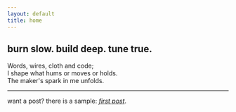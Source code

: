 ```yaml
---
layout: default
title: home
---
```


## burn slow. build deep. tune true.

Words, wires, cloth and code;   
I shape what hums or moves or holds.   
The maker's spark in me unfolds.

---

want a post? there is a sample: [_first post_](/blog/first-post/).
